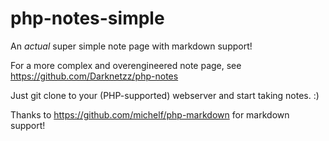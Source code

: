 # php-notes-simple
 An *actual* super simple note page with markdown support!

 For a more complex and overengineered note page, see https://github.com/Darknetzz/php-notes

Just git clone to your (PHP-supported) webserver and start taking notes. :)

Thanks to https://github.com/michelf/php-markdown for markdown support!
```
